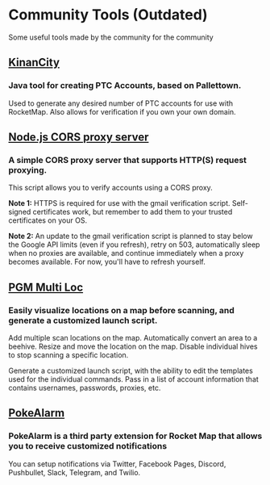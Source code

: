 # Community Tools (Outdated)
Some useful tools made by the community for the community

## [KinanCity](https://github.com/drallieiv/KinanCity)
### Java tool for creating PTC Accounts, based on Pallettown.
Used to generate any desired number of PTC accounts for use with RocketMap.
Also allows for verification if you own your own domain.

## [Node.js CORS proxy server](https://github.com/sebastienvercammen/node-cors-proxy-server)
### A simple CORS proxy server that supports HTTP(S) request proxying.

This script allows you to verify accounts using a CORS proxy.

**Note 1:** HTTPS is required for use with the gmail verification script. Self-signed certificates work, but remember to add them to your trusted certificates on your OS.

**Note 2:** An update to the gmail verification script is planned to stay below the Google API limits (even if you refresh), retry on 503, automatically sleep when no proxies are available, and continue immediately when a proxy becomes available. For now, you'll have to refresh yourself.

## [PGM Multi Loc](https://voxx.github.io/pgm-multiloc/)
### Easily visualize locations on a map before scanning, and generate a customized launch script.
Add multiple scan locations on the map. Automatically convert an area to a beehive. Resize and move the location on the map. Disable individual hives to stop scanning a specific location.

Generate a customized launch script, with the ability to edit the templates used for the individual commands. Pass in a list of account information that contains usernames, passwords, proxies, etc.

## [PokeAlarm](https://github.com/kvangent/PokeAlarm)
### PokeAlarm is a third party extension for Rocket Map that allows you to receive customized notifications 
You can setup notifications via Twitter, Facebook Pages, Discord, Pushbullet, Slack, Telegram, and Twilio. 

